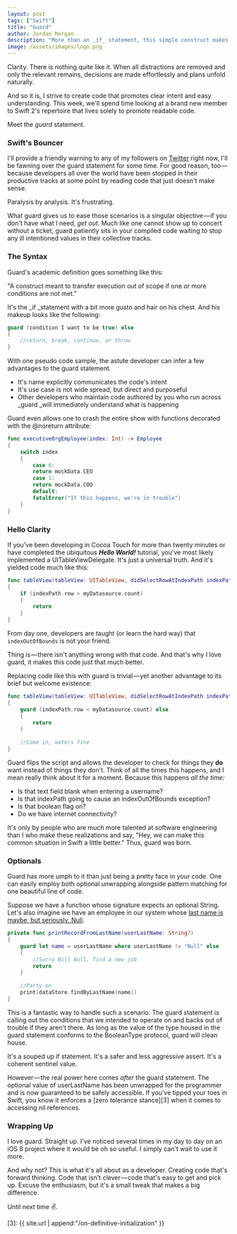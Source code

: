 ```yaml
---
layout: post
tags: ["Swift"]
title: "Guard"
author: Jordan Morgan
description: "More than an _if_ statement, this simple construct makes code safer and readable. But when do you use one or the other?"
image: /assets/images/logo.png
---
```

Clarity. There is nothing quite like it. When all distractions are removed and only the relevant remains, decisions are made effortlessly and plans unfold naturally.

And so it is, I strive to create code that promotes clear intent and easy understanding. This week, we'll spend time looking at a brand new member to Swift 2's repertoire that lives solely to promote readable code.

Meet the _guard_ statement.

### Swift's Bouncer

I'll provide a friendly warning to any of my followers on [Twitter][1] right now, I'll be fawning over the guard statement for some time. For good reason, too — because developers all over the world have been stopped in their productive tracks at some point by reading code that just doesn't make sense.

Paralysis by analysis. It's frustrating.

What guard gives us to ease those scenarios is a singular objective — if you don't have what I need, _get out_. Much like one cannot show up to concert without a ticket, guard patiently sits in your compiled code waiting to stop any ill intentioned values in their collective tracks.

### The Syntax

Guard's academic definition goes something like this:

"A construct meant to transfer execution out of scope if one or more conditions are not met."

It's the _if _statement with a bit more gusto and hair on his chest. And his makeup looks like the following:
```swift
guard (condition I want to be true) else  
{  
    //return, break, continue, or throw  
}
```
With one pseudo code sample, the astute developer can infer a few advantages to the guard statement.

* It's name explicitly communicates the code's intent
* It's use case is not wide spread, but direct and purposeful
* Other developers who maintain code authored by you who run across _guard _will immediately understand what is happening

Guard even allows one to crash the entire show with functions decorated with the @noreturn attribute:
```swift
func executiveOrgEmployee(index: Int) -> Employee  
{  
    switch index  
    {  
        case 0:  
        return mockData.CEO  
        case 1:  
        return mockData.COO  
        default:  
        fatalError("If this happens, we're in trouble")  
    }  
}
```
### Hello Clarity

If you've been developing in Cocoa Touch for more than twenty minutes or have completed the ubiquitous **_Hello World!_** tutorial, you've most likely implemented a UITableViewDelegate. It's just a universal truth. And it's yielded code much like this:
```swift
func tableView(tableView: UITableView, didSelectRowAtIndexPath indexPath: NSIndexPath)  
{  
    if (indexPath.row > myDatasource.count)  
    {  
        return  
    }  
}
```
From day one, developers are taught (or learn the hard way) that `indexOutOfBounds` is not your friend.

Thing is — there isn't anything wrong with that code. And that's why I love guard, it makes this code just that much better.

Replacing code like this with guard is trivial — yet another advantage to its brief but welcome existence:
```swift
func tableView(tableView: UITableView, didSelectRowAtIndexPath indexPath: NSIndexPath)  
{  
    guard (indexPath.row < myDatasource.count) else  
    {  
        return  
    }
    
    //Come in, waters fine  
}
```
Guard flips the script and allows the developer to check for things they **do** want instead of things they don't. Think of all the times this happens, and I mean really think about it for a moment. Because this happens _all the time:_
* Is that text field blank when entering a username?
* Is that indexPath going to cause an indexOutOfBounds exception?
* Is that boolean flag on?
* Do we have internet connectivity?

It's only by people who are much more talented at software engineering than I who make these realizations and say, "Hey, we can make this common situation in Swift a little better." Thus, guard was born.

### Optionals

Guard has more umph to it than just being a pretty face in your code. One can easily employ both optional unwrapping alongside pattern matching for one beautiful line of code.

Suppose we have a function whose signature expects an optional String. Let's also imagine we have an employee in our system whose [last name is maybe, but seriously, Null][2].
```swift
private func printRecordFromLastName(userLastName: String?)   
{  
    guard let name = userLastName where userLastName != "Null" else  
    {  
        //Sorry Bill Null, find a new job  
        return  
    }
    
    //Party on  
    print(dataStore.findByLastName(name))  
}
```
This is a fantastic way to handle such a scenario. The guard statement is calling out the conditions that we intended to operate on and backs out of trouble if they aren't there. As long as the value of the type housed in the guard statement conforms to the BooleanType protocol, guard will clean house.

It's a souped up if statement. It's a safer and less aggressive assert. It's a coherent sentinel value.

However — the real power here comes _after_ the guard statement. The optional value of userLastName has been unwrapped for the programmer and is now guaranteed to be safely accessible. If you've tipped your toes in Swift, you know it enforces a [zero tolerance stance][3] when it comes to accessing nil references.

### Wrapping Up

I love guard. Straight up. I've noticed several times in my day to day on an iOS 8 project where it would be oh so useful. I simply can't wait to use it more.

And why not? This is what it's all about as a developer. Creating code that's forward thinking. Code that isn't clever — code that's easy to get and pick up. Excuse the enthusiasm, but it's a small tweak that makes a big difference. 

Until next time ✌️.

[1]: http://twitter.com/jordanmorgan10
[2]: http://stackoverflow.com/questions/4456438/how-do-i-correctly-pass-the-string-null-an-employees-proper-surname-to-a-so
[3]: {{ site.url | append:"/on-definitive-initialization" }}